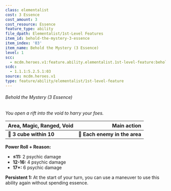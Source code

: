 ```yaml
---
class: elementalist
cost: 3 Essence
cost_amount: 3
cost_resource: Essence
feature_type: ability
file_dpath: Elementalist/1st-Level Features
item_id: behold-the-mystery-3-essence
item_index: '03'
item_name: Behold the Mystery (3 Essence)
level: 1
scc:
  - mcdm.heroes.v1:feature.ability.elementalist.1st-level-feature:behold-the-mystery-3-essence
scdc:
  - 1.1.1:5.2.5.1:03
source: mcdm.heroes.v1
type: feature/ability/elementalist/1st-level-feature
---
```


###### Behold the Mystery (3 Essence)

*You open a rift into the void to harry your foes.*

| **Area, Magic, Ranged, Void** |               **Main action** |
| ----------------------------- | ----------------------------: |
| **📏 3 cube within 10**       | **🎯 Each enemy in the area** |

**Power Roll + Reason:**

- **≤11:** 2 psychic damage
- **12-16:** 4 psychic damage
- **17+:** 6 psychic damage

**Persistent 1:** At the start of your turn, you can use a maneuver to use this ability again without spending essence.
